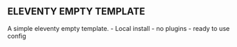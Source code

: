 ## ELEVENTY EMPTY TEMPLATE

A simple eleventy empty template.
    - Local install
    - no plugins
    - ready to use config